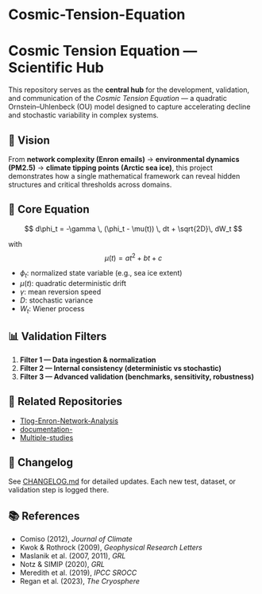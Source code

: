 # Cosmic-Tension-Equation

# Cosmic Tension Equation — Scientific Hub

This repository serves as the **central hub** for the development, validation, and communication of the *Cosmic Tension Equation* — a quadratic Ornstein–Uhlenbeck (OU) model designed to capture accelerating decline and stochastic variability in complex systems.

## 🌌 Vision
From **network complexity (Enron emails)** → **environmental dynamics (PM2.5)** → **climate tipping points (Arctic sea ice)**, this project demonstrates how a single mathematical framework can reveal hidden structures and critical thresholds across domains.

## 📐 Core Equation
$$
d\phi_t = -\gamma \, (\phi_t - \mu(t)) \, dt + \sqrt{2D}\, dW_t
$$

with
$$
\mu(t) = a t^2 + b t + c
$$

- $\phi_t$: normalized state variable (e.g., sea ice extent)
- $\mu(t)$: quadratic deterministic drift
- $\gamma$: mean reversion speed
- $D$: stochastic variance
- $W_t$: Wiener process

## 📊 Validation Filters
1. **Filter 1 — Data ingestion & normalization**  
2. **Filter 2 — Internal consistency (deterministic vs stochastic)**  
3. **Filter 3 — Advanced validation (benchmarks, sensitivity, robustness)**  

## 🔗 Related Repositories
- [Tlog-Enron-Network-Analysis](https://github.com/FindPrint/Tlog-Enron-Network-Analysis)  
- [documentation-](https://github.com/FindPrint/documentation-)  
- [Multiple-studies](https://github.com/FindPrint/Multiple-studies)  

## 📜 Changelog
See [CHANGELOG.md](CHANGELOG.md) for detailed updates. Each new test, dataset, or validation step is logged there.

## 📚 References
- Comiso (2012), *Journal of Climate*  
- Kwok & Rothrock (2009), *Geophysical Research Letters*  
- Maslanik et al. (2007, 2011), *GRL*  
- Notz & SIMIP (2020), *GRL*  
- Meredith et al. (2019), *IPCC SROCC*  
- Regan et al. (2023), *The Cryosphere*  
